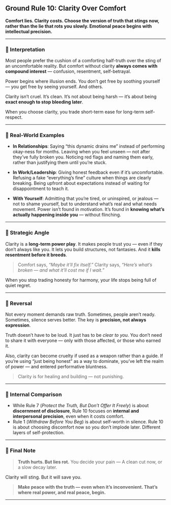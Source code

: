 ## **Ground Rule 10: Clarity Over Comfort**

**Comfort lies. Clarity costs. Choose the version of truth that stings now, rather than the lie that rots you slowly. Emotional peace begins with intellectual precision.**

---

### 🧠 Interpretation

Most people prefer the cushion of a comforting half-truth over the sting of an uncomfortable reality. But comfort without clarity **always comes with compound interest** — confusion, resentment, self-betrayal.

Power begins where illusion ends.
You don’t get free by soothing yourself — you get free by seeing yourself.
And others.

Clarity isn’t cruel. It’s clean.
It’s not about being harsh — it’s about being **exact enough to stop bleeding later**.

When you choose clarity, you trade short-term ease for long-term self-respect.

---

### 📌 Real-World Examples

* **In Relationships**:
  Saying “this dynamic drains me” instead of performing okay-ness for months.
  Leaving when you feel unseen — not after they’ve fully broken you.
  Noticing red flags and naming them early, rather than justifying them until you’re stuck.

* **In Work/Leadership**:
  Giving honest feedback even if it’s uncomfortable.
  Refusing a fake “everything’s fine” culture when things are clearly breaking.
  Being upfront about expectations instead of waiting for disappointment to teach it.

* **With Yourself**:
  Admitting that you’re tired, or uninspired, or jealous — not to shame yourself, but to understand what’s real and what needs movement.
  Power isn’t found in motivation. It’s found in **knowing what’s actually happening inside you** — without flinching.

---

### 🧩 Strategic Angle

Clarity is a **long-term power play**. It makes people trust you — even if they don’t always like you.
It lets you build structures, not fantasies.
And it **kills resentment before it breeds**.

> Comfort says, *“Maybe it’ll fix itself.”*
> Clarity says, *“Here’s what’s broken — and what it’ll cost me if I wait.”*

When you stop trading honesty for harmony, your life stops being full of quiet regret.

---

### 🔄 Reversal

Not every moment demands raw truth.
Sometimes, people aren’t ready. Sometimes, silence serves better.
The key is **precision, not always expression**.

Truth doesn’t have to be loud. It just has to be *clear to you*.
You don’t need to share it with everyone — only with those affected, or those who earned it.

Also, clarity can become cruelty if used as a weapon rather than a guide.
If you’re using “just being honest” as a way to dominate, you’ve left the realm of power — and entered performative bluntness.

> Clarity is for healing and building — not punishing.

---

### 🔁 Internal Comparison

* While Rule 7 (*Protect the Truth, But Don’t Offer It Freely*) is about **discernment of disclosure**, Rule 10 focuses on **internal and interpersonal precision**, even when it costs comfort.
* Rule 1 (*Withdraw Before You Beg*) is about self-worth in silence. Rule 10 is about choosing discomfort now so you don’t implode later. Different layers of self-protection.

---

### 🎯 Final Note

> **Truth hurts. But lies rot.**
> You decide your pain —
> A clean cut now, or a slow decay later.

Clarity will sting.
But it will save you.

> **Make peace with the truth — even when it’s inconvenient.
> That’s where real power, and real peace, begin.**

---
